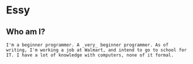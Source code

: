 # Essy
## Who am I?
	I'm a beginner programmer. A _very_ beginner programmer. As of writing, I'm working a job at Walmart, and intend to go to school for IT. I have a lot of knowledge with computers, none of it formal.

<!--
**essyoffpersonal/essyoffpersonal** is a ✨ _special_ ✨ repository because its `README.md` (this file) appears on your GitHub profile.

Here are some ideas to get you started:

- 🔭 I’m currently working on ...
- 🌱 I’m currently learning ...
- 👯 I’m looking to collaborate on ...
- 🤔 I’m looking for help with ...
- 💬 Ask me about ...
- 📫 How to reach me: ...
- 😄 Pronouns: ...
- ⚡ Fun fact: ...
-->
